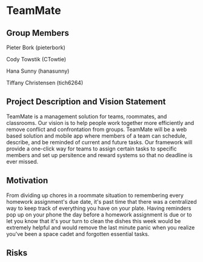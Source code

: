 # TeamMate

<h2>Group Members</h2>
<p>Pieter Bork (pieterbork)</p>
<p>Cody Towstik (CTowtie)</p>
<p>Hana Sunny (hanasunny)</p>
<p>Tiffany Christensen (tich6264)</p>

<h2>Project Description and Vision Statement</h2>
TeamMate is a management solution for teams, roommates, and classrooms. Our vision is to help people work together more efficiently and remove conflict and confrontation from groups. TeamMate will be a web based solution and mobile app where members of a team can schedule, describe, and be reminded of current and future tasks. Our framework will provide a one-click way for teams to assign certain tasks to specific members and set up persitence and reward systems so that no deadline is ever missed.

<h2>Motivation</h2>
From dividing up chores in a roommate situation to remembering every homework assignment's due date, it's past time that there was a centralized way to keep track of everything you have on your plate. Having reminders pop up on your phone the day before a homework assignment is due or to let you know that it's your turn to clean the dishes this week would be extremely helpful and would remove the last minute panic when you realize you've been a space cadet and forgotten essential tasks.

<h2>Risks</h2>
